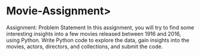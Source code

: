 # Movie-Assignment> 
Assignment: Problem Statement
In this assignment, you will try to find some interesting insights into a few movies released between 1916 and 2016, using Python. 
Write Python code to explore the data, gain insights into the movies, actors, directors, and collections, and submit the code.
